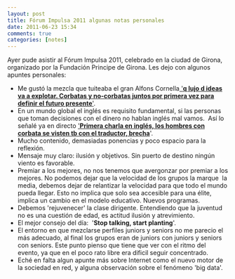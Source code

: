 ```yaml
---
layout: post
title: Fórum Impulsa 2011 algunas notas personales
date: 2011-06-23 15:34
comments: true
categories: [notes]
---
```


Ayer pude asistir al Fórum Impulsa 2011, celebrado en la ciudad de Girona, organizado por la Fundación Principe de Girona. Les dejo con algunos apuntes personales:

- Me gustó la mezcla que tuiteaba el gran Alfons Cornella<a href="https://twitter.com/#!/acornella/status/83442223487778816"> '**q lujo d ideas va a explotar. Corbatas y no-corbatas juntos por primera vez para definir el futuro presente**'</a>.
- En un mundo global el inglés es requisito fundamental, si las personas que toman decisiones con el dinero no hablan inglés mal vamos.  Así lo señalé ya en directo <a href="https://twitter.com/#!/SergiXaudiera/status/83446929853390848">'**Primera charla en inglés, los hombres con corbata se visten tb con el traductor, brecha**</a>'.
- Mucho contenido, demasiadas ponencias y poco espacio para la reflexión.
- Mensaje muy claro: ilusión y objetivos. Sin puerto de destino ningún viento es favorable.
- Premiar a los mejores, no nos tenemos que avergonzar por premiar a los mejores. No podemos dejar que la velocidad de los grupos la marque  la media, debemos dejar de relantizar la velocidad para que todo el mundo pueda llegar. Esto no implica que solo sea accesible para una élite, implica un cambio en el modelo educativo. Nuevos programas.
- Debemos 'rejuvenecer' la clase dirigente. Entendiendo que la juventud no es una cuestión de edad, es actitud ilusión y atrevimiento.
- El mejor consejo del día:  '**Stop talking, start planting**'.
- El entorno en que mezclarse perfiles juniors y seniors no me parecio el más adecuado, al final los grupos eran de juniors con juniors y seniors con seniors. Este punto pienso que tiene que ver con el ritmo del evento, ya que en el poco rato libre era dificil seguir concentrado.
- Eché en falta algun apunte más sobre Internet como el nuevo motor de la sociedad en red, y alguna observación sobre el fenómeno 'big data'.

